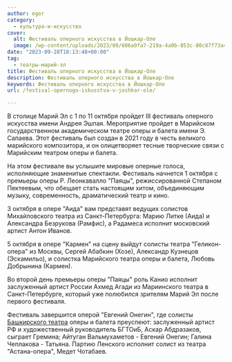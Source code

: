 ```yaml
---
author: egor
category:
  - культура-и-искусство
cover:
  alt: Фестиваль оперного искусства в Йошкар-Оле
  image: /wp-content/uploads/2023/09/606a9fa7-219a-4a0b-853c-80c87f73a477.png
date: "2023-09-28T18:13:48+00:00"
tag:
  - театры-марий-эл
title: Фестиваль оперного искусства в Йошкар-Оле
description: Фестиваль оперного искусства в Йошкар-Оле
keywords: Фестиваль оперного искусства в Йошкар-Оле
url: /festival-opernogo-iskusstva-v-joshkar-ole/

---
```

В столице Марий Эл с 1 по 11 октября пройдет III фестиваль оперного искусства имени Андрея Эшпая. Мероприятие пройдет в Марийском государственном академическом театре оперы и балета имени Э. Сапаева. Этот фестиваль был создан в 2021 году в честь великого марийского композитора, и он олицетворяет тесные творческие связи с Марийским театром оперы и балета.

На этом фестивале вы услышите мировые оперные голоса, исполняющие знаменитые спектакли. Фестиваль начнется 1 октября с премьеры оперы Р. Леонкавалло "Паяцы", режиссированной Степаном Пектеевым, что обещает стать настоящим хитом, объединяющим музыку, современность, драматический театр и кино.

3 октября в опере "Аида" вам представят ведущих солистов Михайловского театра из Санкт-Петербурга: Марию Литке (Аида) и Александра Безрукова (Рамфис), а Радамеса исполнит московский артист Антон Иванов.

5 октября в опере "Кармен" на сцену выйдут солисты театра "Геликон-опера" из Москвы, Сергей Абабкин (Хозе), Александр Кузнецов (Эскамильо), и солистка Марийского театра оперы и балета, Любовь Добрынина (Кармен).

Во второй день премьеры оперы "Паяцы" роль Канио исполнит заслуженный артист России Ахмед Агади из Мариинского театра в Санкт-Петербурге, который уже полюбился зрителям Марий Эл после первого фестиваля.

Фестиваль завершится оперой "Евгений Онегин", где солисты [Башкирского театра](https://www.bashopera.ru/) оперы и балета преуспеют: заслуженный артист РФ и художественный руководитель БГТОиБ, Аскар Абдразаков, сыграет Гремина; Айтуган Вальмухаметов \- Евгений Онегин; Галина Чеплакова \- Татьяна. Партию Ленского исполнит солист из театра "Астана-опера", Медет Чотабаев.
